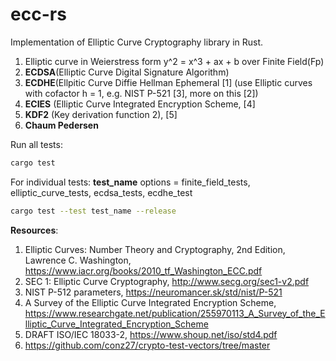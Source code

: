 # ecc-rs

Implementation of Elliptic Curve Cryptography library in Rust.

1. Elliptic curve in Weierstress form y^2 = x^3 + ax + b over Finite Field(Fp) 
2. <b>ECDSA</b>(Elliptic Curve Digital Signature Algorithm)
3. <b>ECDHE</b>(Ellpitic Curve Diffie Hellman Ephemeral [1] (use Elliptic curves with cofactor h = 1, e.g. NIST P-521 [3], more on this [2])
4. <b>ECIES</b> (Elliptic Curve Integrated Encryption Scheme, [4]
5. <b>KDF2</b> (Key derivation function 2), [5]
6. <b>Chaum Pedersen </b> 


Run all tests: 

```bash
cargo test
```

For individual tests: <b>test_name</b> options = finite_field_tests, elliptic_curve_tests, ecdsa_tests, ecdhe_test
```bash 
cargo test --test test_name --release
```

<b>Resources</b>: 
1. Elliptic Curves: Number Theory and Cryptography, 2nd Edition, Lawrence C. Washington, https://www.iacr.org/books/2010_tf_Washington_ECC.pdf
2. SEC 1: Elliptic Curve Cryptography, http://www.secg.org/sec1-v2.pdf
3. NIST P-512 parameters,  https://neuromancer.sk/std/nist/P-521
4. A Survey of the Elliptic Curve Integrated Encryption Scheme, https://www.researchgate.net/publication/255970113_A_Survey_of_the_Elliptic_Curve_Integrated_Encryption_Scheme
5. DRAFT ISO/IEC 18033-2, https://www.shoup.net/iso/std4.pdf
6. https://github.com/conz27/crypto-test-vectors/tree/master
